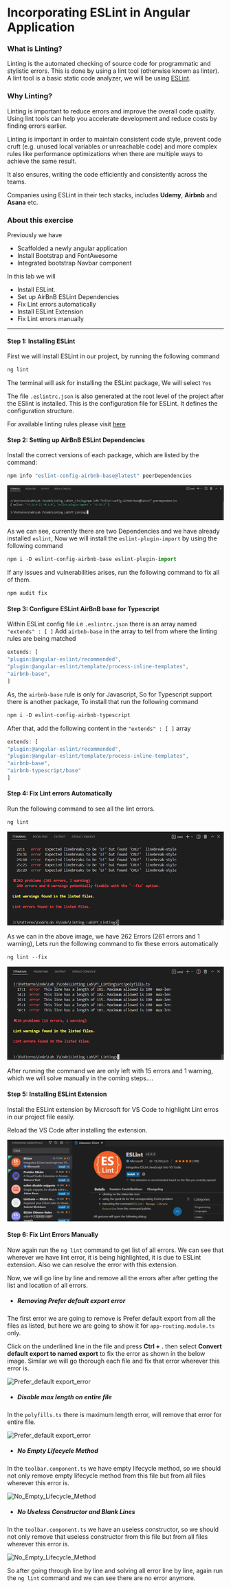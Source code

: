 # Incorporating ESLint in Angular Application

### What is Linting?
Linting is the automated checking of source code for programmatic and stylistic errors. This is done by using a lint tool (otherwise known as linter). A lint tool is a basic static code analyzer, we will be using [ESLint](https://dev.to/shivambmgupta/eslint-what-why-when-how-5f1d "ESLint").

### Why Linting?
Linting is important to reduce errors and improve the overall code quality. Using lint tools can help you accelerate development and reduce costs by finding errors earlier.

Linting is important in order to maintain consistent code style, prevent code cruft (e.g. unused local variables or unreachable code) and more complex rules like performance optimizations when there are multiple ways to achieve the same result.

It also ensures, writing the code efficiently and consistently across the teams.

Companies using ESLint in their tech stacks, includes **Udemy**, **Airbnb** and **Asana** etc.


### About this exercise
Previously we have 
- Scaffolded a newly angular application
- Install Bootstrap and FontAwesome
- Integrated bootstrap Navbar component

In this lab we will
- Install ESLint.
- Set up AirBnB ESLint Dependencies
- Fix Lint errors automatically
- Install ESLint Extension
- Fix Lint errors manually

------------


#### Step 1: Installing ESLint
First we will install ESLint in our project, by running the following command

```typescript
ng lint
```
The terminal will ask for installing the ESLint package, We will select `Yes` 

The file `.eslintrc.json` is also generated at the root level of the project after the ESlint is installed. This is the configuration file for ESLint. It defines the configuration structure.

For available linting rules please visit [here](https://eslint.org/docs/rules/ "here")


#### Step 2: Setting up AirBnB ESLint Dependencies
Install the correct versions of each package, which are listed by the command:

```typescript
npm info "eslint-config-airbnb-base@latest" peerDependencies
```
![esLINT_airBnB_Dependencies](https://github.com/PatternsTechGit/PT_Linting/blob/main/Readme-images/esLINT_airBnB_Depndencies.png)

As we can see, currently there are two Dependencies and we have already installed `eslint`, Now we will install the `eslint-plugin-import` by using the following command

```typescript
npm i -D eslint-config-airbnb-base eslint-plugin-import
```
If any issues and vulnerabilities arises, run the following command to fix all of them.

```typescript
npm audit fix
```

#### Step 3: Configure ESLint AirBnB base for Typescript
Within ESLint config file i.e `.eslintrc.json`  there is an array named `"extends" : [ ]` Add `airbnb-base` in the array to tell from where the linting rules are being matched

```typescript
extends: [
"plugin:@angular-eslint/recommended",
"plugin:@angular-eslint/template/process-inline-templates",
"airbnb-base",
]
```
As, the `airbnb-base` rule is only for Javascript, So for Typescript support there is another package, To install that run the following command

```typescript
npm i -D eslint-config-airbnb-typescript
```
After that, add the following content in the `"extends" : [ ]` array
```typescript
extends: [
"plugin:@angular-eslint/recommended",
"plugin:@angular-eslint/template/process-inline-templates",
"airbnb-base",
"airbnb-typescript/base"
]
```


#### Step 4: Fix Lint errors Automatically

Run the following command to see all the lint errors.

```typescript
ng lint
```
![Linting errors list](https://github.com/PatternsTechGit/PT_Linting/blob/main/Readme-images/Linting_erros_list.png)

As we can in the above image, we have 262 Errors (261 errors and 1 warning), Lets run the following command to fix these errors automatically

```typescript
ng lint --fix
```
![Linting errors list after autofix](https://github.com/PatternsTechGit/PT_Linting/blob/main/Readme-images/Linting_errors_list_after_autofix.png)

After running the command we are only left with 15 errors and 1 warning, which we will solve manually in the coming steps....

#### Step 5: Installing ESLint Extension
Install the ESLint extension by Microsoft for VS Code to highlight Lint erros in our project file easily.

Reload the VS Code after installing the extension.

![ESLint Extension](https://github.com/PatternsTechGit/PT_Linting/blob/main/Readme-images/ESLint_Extension.png)

#### Step 6: Fix Lint Errors Manually
Now again run the `ng lint` command to get list of all errors. We can see that wherever we have lint error, it is being highlighted, it is due to ESLint extension. Also we can resolve the error with this extension.

Now, we will go line by line and remove all the errors after after getting the list and location of all errors.

- ##### Removing Prefer default export error
The first error we are going to remove is Prefer default export from all the files as listed, but here we are going to show it for `app-routing.module.ts` only.

Click on the underlined line in the file and press **Ctrl + .**  then select **Convert default export to named export** to fix the error as shown in the below image. Similar we will go thorough each file and fix that error wherever this error is.

![Prefer_default export_error](https://github.com/PatternsTechGit/PT_Linting/blob/main/Readme-images/Prefer_default_export_error.gif)

- ##### Disable max length on entire file
In the `polyfills.ts` there is maximum length error, will remove that error for entire file.

![Prefer_default export_error](https://github.com/PatternsTechGit/PT_Linting/blob/main/Readme-images/Prefer_default_export_error.gif)


- ##### No Empty Lifecycle Method
In the `toolbar.component.ts` we have empty lifecycle method, so we should not only remove empty lifecycle method from this file but from all files wherever this error is.

![No_Empty_Lifecycle_Method](https://github.com/PatternsTechGit/PT_Linting/blob/main/Readme-images/No_Empty_Lifecycle_Method.gif)


- ##### No Useless Constructor and Blank Lines
In the `toolbar.component.ts` we have an useless constructor, so we should not only remove that useless constructor from this file but from all files wherever this error is.

![No_Empty_Lifecycle_Method](https://github.com/PatternsTechGit/PT_Linting/blob/main/Readme-images/No_Useless_Constructor.gif)


So after going through line by line and solving all error line by line, again run the `ng lint` command and we can see there are no error anymore.
